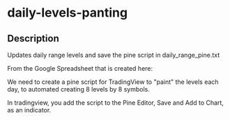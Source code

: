 # daily-levels-panting

## Description
Updates daily range levels and save the pine script in daily_range_pine.txt



From the Google Spreadsheet that is created here: 



We need to create a pine script for TradingView to "paint" the levels each day, to automated creating 8 levels by 8 symbols. 

In tradingview, you add the script to the Pine Editor, Save and Add to Chart, as an indicator. 

